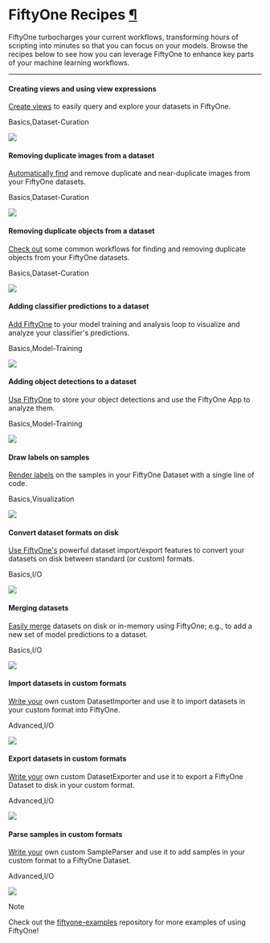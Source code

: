 # FiftyOne Recipes [¶](\#fiftyone-recipes "Permalink to this headline")

FiftyOne turbocharges your current workflows, transforming hours of scripting
into minutes so that you can focus on your models. Browse the recipes below to
see how you can leverage FiftyOne to enhance key parts of your machine learning
workflows.

* * *

#### Creating views and using view expressions

[Create views](creating_views.ipynb) to easily query and explore your datasets in FiftyOne.

Basics,Dataset-Curation

![](../_static/images/recipes/creating_views.png)

#### Removing duplicate images from a dataset

[Automatically find](image_deduplication.ipynb) and remove duplicate and near-duplicate images from your FiftyOne datasets.

Basics,Dataset-Curation

![](../_static/images/recipes/image_deduplication.png)

#### Removing duplicate objects from a dataset

[Check out](remove_duplicate_annos.ipynb) some common workflows for finding and removing duplicate objects from your FiftyOne datasets.

Basics,Dataset-Curation

![](../_static/images/recipes/remove_duplicate_annos.png)

#### Adding classifier predictions to a dataset

[Add FiftyOne](adding_classifications.ipynb) to your model training and analysis loop to visualize and analyze your classifier's predictions.

Basics,Model-Training

![](../_static/images/recipes/adding_classifications.png)

#### Adding object detections to a dataset

[Use FiftyOne](adding_detections.ipynb) to store your object detections and use the FiftyOne App to analyze them.

Basics,Model-Training

![](../_static/images/recipes/adding_detections.png)

#### Draw labels on samples

[Render labels](draw_labels.ipynb) on the samples in your FiftyOne Dataset with a single line of code.

Basics,Visualization

![](../_static/images/recipes/draw_labels.png)

#### Convert dataset formats on disk

[Use FiftyOne's](convert_datasets.ipynb) powerful dataset import/export features to convert your datasets on disk between standard (or custom) formats.

Basics,I/O

![](../_static/images/recipes/convert_datasets.png)

#### Merging datasets

[Easily merge](merge_datasets.ipynb) datasets on disk or in-memory using FiftyOne; e.g., to add a new set of model predictions to a dataset.

Basics,I/O

![](../_static/images/recipes/merge_datasets.png)

#### Import datasets in custom formats

[Write your](custom_importer.ipynb) own custom DatasetImporter and use it to import datasets in your custom format into FiftyOne.

Advanced,I/O

![](../_static/images/recipes/custom_importer.png)

#### Export datasets in custom formats

[Write your](custom_exporter.ipynb) own custom DatasetExporter and use it to export a FiftyOne Dataset to disk in your custom format.

Advanced,I/O

![](../_static/images/recipes/custom_exporter.png)

#### Parse samples in custom formats

[Write your](custom_parser.ipynb) own custom SampleParser and use it to add samples in your custom format to a FiftyOne Dataset.

Advanced,I/O

![](../_static/images/recipes/custom_parser.png)

Note

Check out the
[fiftyone-examples](https://github.com/voxel51/fiftyone-examples)
repository for more examples of using FiftyOne!

